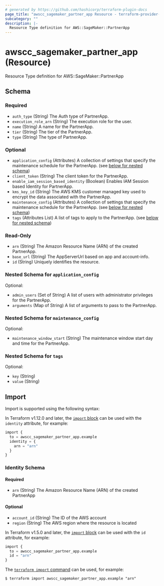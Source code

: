 ```yaml
---
# generated by https://github.com/hashicorp/terraform-plugin-docs
page_title: "awscc_sagemaker_partner_app Resource - terraform-provider-awscc"
subcategory: ""
description: |-
  Resource Type definition for AWS::SageMaker::PartnerApp
---
```


# awscc_sagemaker_partner_app (Resource)

Resource Type definition for AWS::SageMaker::PartnerApp



<!-- schema generated by tfplugindocs -->
## Schema

### Required

- `auth_type` (String) The Auth type of PartnerApp.
- `execution_role_arn` (String) The execution role for the user.
- `name` (String) A name for the PartnerApp.
- `tier` (String) The tier of the PartnerApp.
- `type` (String) The type of PartnerApp.

### Optional

- `application_config` (Attributes) A collection of settings that specify the maintenance schedule for the PartnerApp. (see [below for nested schema](#nestedatt--application_config))
- `client_token` (String) The client token for the PartnerApp.
- `enable_iam_session_based_identity` (Boolean) Enables IAM Session based Identity for PartnerApp.
- `kms_key_id` (String) The AWS KMS customer managed key used to encrypt the data associated with the PartnerApp.
- `maintenance_config` (Attributes) A collection of settings that specify the maintenance schedule for the PartnerApp. (see [below for nested schema](#nestedatt--maintenance_config))
- `tags` (Attributes List) A list of tags to apply to the PartnerApp. (see [below for nested schema](#nestedatt--tags))

### Read-Only

- `arn` (String) The Amazon Resource Name (ARN) of the created PartnerApp.
- `base_url` (String) The AppServerUrl based on app and account-info.
- `id` (String) Uniquely identifies the resource.

<a id="nestedatt--application_config"></a>
### Nested Schema for `application_config`

Optional:

- `admin_users` (Set of String) A list of users with administrator privileges for the PartnerApp.
- `arguments` (Map of String) A list of arguments to pass to the PartnerApp.


<a id="nestedatt--maintenance_config"></a>
### Nested Schema for `maintenance_config`

Optional:

- `maintenance_window_start` (String) The maintenance window start day and time for the PartnerApp.


<a id="nestedatt--tags"></a>
### Nested Schema for `tags`

Optional:

- `key` (String)
- `value` (String)

## Import

Import is supported using the following syntax:

In Terraform v1.12.0 and later, the [`import` block](https://developer.hashicorp.com/terraform/language/import) can be used with the `identity` attribute, for example:

```terraform
import {
  to = awscc_sagemaker_partner_app.example
  identity = {
    arn = "arn"
  }
}
```

<!-- schema generated by tfplugindocs -->
### Identity Schema

#### Required

- `arn` (String) The Amazon Resource Name (ARN) of the created PartnerApp

#### Optional

- `account_id` (String) The ID of the AWS account
- `region` (String) The AWS region where the resource is located

In Terraform v1.5.0 and later, the [`import` block](https://developer.hashicorp.com/terraform/language/import) can be used with the `id` attribute, for example:

```terraform
import {
  to = awscc_sagemaker_partner_app.example
  id = "arn"
}
```

The [`terraform import` command](https://developer.hashicorp.com/terraform/cli/commands/import) can be used, for example:

```shell
$ terraform import awscc_sagemaker_partner_app.example "arn"
```
